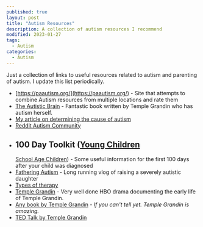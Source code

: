 ```yaml
---
published: true
layout: post
title: "Autism Resources"
description: A collection of autism resources I recommend
modified: 2023-01-27
tags:
  - Autism
categories:
  - Autism
---
```


Just a collection of links to useful resources related to autism and parenting
of autism. I update this list periodically.

- [https://paautism.org/](https://paautism.org/) - Site that attempts to combine
  Autism resources from multiple locations and rate them
- [The Autistic Brain](https://www.amazon.com/Autistic-Brain-Temple-Grandin/dp/0544227735) -
  Fantastic book written by Temple Grandin who has autism herself.
- [My article on determining the cause of autism]({{site.url}}/autism/article-review-court-case-autism/)
- [Reddit Autism Community](https://reddit.com/r/autism/)
- **100 Day Toolkit**
  ([Young Children](https://www.autismspeaks.org/sites/default/files/100_Day_Tool_Kit_Young_Children.pdf)
  --
  [School Age Children](https://www.autismspeaks.org/sites/default/files/100_Day_Tool_Kit_School_Aged_Children.pdf)) -
  Some useful information for the first 100 days after your child was diagnosed
- [Fathering Autism](https://www.youtube.com/channel/UCZwd0qneWpqUqLnM5nwZpsA) -
  Long running vlog of raising a severely autistic daughter
- [Types of therapy](https://www.songbirdcare.com/articles/types-of-therapy-for-autism)
- [Temple Grandin](https://www.amazon.com/Temple-Grandin-Claire-Danes/dp/B00IP1CO4Q/ref=sr_1_2?crid=3MX3IY9S198ER&keywords=temple+grandin&qid=1675460097&sprefix=temple+grandin%2Caps%2C112&sr=8-2) -
  Very well done HBO drama documenting the early life of Temple Grandin.
- [Any book by Temple Grandin](https://www.amazon.com/s?i=stripbooks&rh=p_27%3ATemple+Grandin+PhD&s=relevancerank&text=Temple+Grandin+PhD&ref=dp_byline_sr_book_1) -
  _If you can't tell yet. Temple Grandin is amazing._
- [TED Talk by Temple Grandin](https://www.youtube.com/watch?v=fn_9f5x0f1Q)
